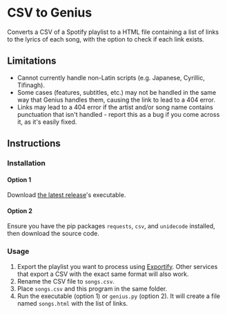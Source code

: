 # CSV to Genius
 Converts a CSV of a Spotify playlist to a HTML file containing a list of links to the lyrics of each song, with the option to check if each link exists.

## Limitations
- Cannot currently handle non-Latin scripts (e.g. Japanese, Cyrillic, Tifinagh).
- Some cases (features, subtitles, etc.) may not be handled in the same way that Genius handles them, causing the link to lead to a 404 error.
- Links may lead to a 404 error if the artist and/or song name contains punctuation that isn't handled - report this as a bug if you come across it, as it's easily fixed.

## Instructions
### Installation
#### Option 1
Download [the latest release](https://github.com/suntooth/csv-to-genius/releases/latest)'s executable.

#### Option 2
Ensure you have the pip packages `requests`, `csv`, and `unidecode` installed, then download the source code.

### Usage
1. Export the playlist you want to process using [Exportify](https://exportify.app/). Other services that export a CSV with the exact same format will also work.
2. Rename the CSV file to `songs.csv`.
3. Place `songs.csv` and this program in the same folder.
4. Run the executable (option 1) or `genius.py` (option 2). It will create a file named `songs.html` with the list of links.
